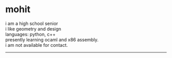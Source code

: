 # mohit
i am a high school senior <br>
i like geometry and design <br>
languages: python, c++ <br>
presently learning ocaml and x86 assembly. <br>
i am not available for contact.
<hr>
